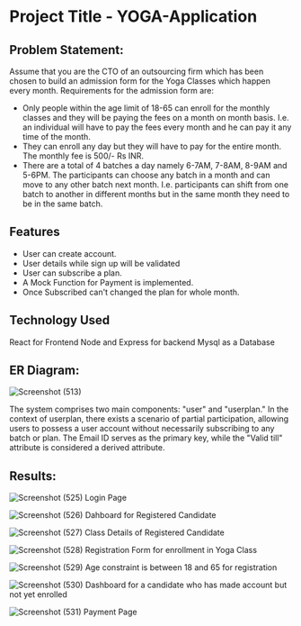 # Project Title - YOGA-Application
## Problem Statement:
Assume that you are the CTO of an outsourcing firm which has been chosen to build an
admission form for the Yoga Classes which happen every month.
Requirements for the admission form are:
- Only people within the age limit of 18-65 can enroll for the monthly classes and they will
be paying the fees on a month on month basis. I.e. an individual will have to pay the fees
every month and he can pay it any time of the month.
- They can enroll any day but they will have to pay for the entire month. The monthly fee is
500/- Rs INR.
- There are a total of 4 batches a day namely 6-7AM, 7-8AM, 8-9AM and 5-6PM. The
participants can choose any batch in a month and can move to any other batch next
month. I.e. participants can shift from one batch to another in different months but in the
same month they need to be in the same batch.


## Features
- User can create account.
- User details while sign up will be validated
- User can subscribe a plan.
- A Mock Function for Payment is implemented.
- Once Subscribed can't changed the plan for whole month.

  
## Technology Used
React for Frontend
Node and Express for backend
Mysql as a Database

## ER Diagram:

![Screenshot (513)](https://github.com/D-P-01/YOGA-FRONT_END/assets/148607994/f62be719-5791-4aa2-9936-6665e81f8b4d)

The system comprises two main components: "user" and "userplan." 
In the context of userplan, there exists a scenario of partial participation, allowing users to possess a user account without necessarily subscribing to any batch or plan.
The Email ID serves as the primary key, while the "Valid till" attribute is considered a derived attribute.

## Results:

![Screenshot (525)](https://github.com/D-P-01/YOGA-FRONT_END/assets/148607994/0632e38d-1126-457a-9c3e-89aace2c3ea2)
Login Page 

![Screenshot (526)](https://github.com/D-P-01/YOGA-FRONT_END/assets/148607994/d4a7aa0f-4837-4f21-bc14-a22921409477)
Dahboard for Registered Candidate

![Screenshot (527)](https://github.com/D-P-01/YOGA-FRONT_END/assets/148607994/9f62a0d5-0e0b-4297-9346-0c518aa164cf)
Class Details of Registered Candidate

![Screenshot (528)](https://github.com/D-P-01/YOGA-FRONT_END/assets/148607994/433ce7ae-8bb9-4495-8482-c51b0b110b52)
Registration Form for enrollment in Yoga Class

![Screenshot (529)](https://github.com/D-P-01/YOGA-FRONT_END/assets/148607994/894317a5-6330-438c-8324-84e076f19ff2)
Age constraint is between 18 and 65 for registration

![Screenshot (530)](https://github.com/D-P-01/YOGA-FRONT_END/assets/148607994/447f009e-4ebf-4049-a38e-82e3d107cbe8)
Dashboard for a candidate who has made account but not yet enrolled

![Screenshot (531)](https://github.com/D-P-01/YOGA-FRONT_END/assets/148607994/c859a2da-2bd0-4f0f-a3ca-4b5d48bd4b27)
Payment Page 






